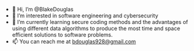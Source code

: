 - 👋 Hi, I’m @BlakeDouglas
- 👀 I’m interested in software engineering and cybersecurity
- 🌱 I’m currently learning secure coding methods and the advantages of using different data algorithms to produce the most time and space efficient solutions to software problems.
- 📫 You can reach me at bdouglas928@gmail.com
